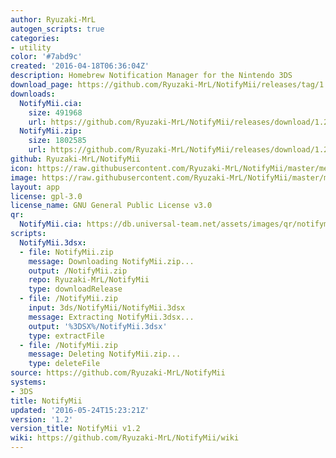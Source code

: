 ```yaml
---
author: Ryuzaki-MrL
autogen_scripts: true
categories:
- utility
color: '#7abd9c'
created: '2016-04-18T06:36:04Z'
description: Homebrew Notification Manager for the Nintendo 3DS
download_page: https://github.com/Ryuzaki-MrL/NotifyMii/releases/tag/1.2
downloads:
  NotifyMii.cia:
    size: 491968
    url: https://github.com/Ryuzaki-MrL/NotifyMii/releases/download/1.2/NotifyMii.cia
  NotifyMii.zip:
    size: 1802585
    url: https://github.com/Ryuzaki-MrL/NotifyMii/releases/download/1.2/NotifyMii.zip
github: Ryuzaki-MrL/NotifyMii
icon: https://raw.githubusercontent.com/Ryuzaki-MrL/NotifyMii/master/meta/icon.png
image: https://raw.githubusercontent.com/Ryuzaki-MrL/NotifyMii/master/meta/banner.png
layout: app
license: gpl-3.0
license_name: GNU General Public License v3.0
qr:
  NotifyMii.cia: https://db.universal-team.net/assets/images/qr/notifymii.cia.png
scripts:
  NotifyMii.3dsx:
  - file: NotifyMii.zip
    message: Downloading NotifyMii.zip...
    output: /NotifyMii.zip
    repo: Ryuzaki-MrL/NotifyMii
    type: downloadRelease
  - file: /NotifyMii.zip
    input: 3ds/NotifyMii/NotifyMii.3dsx
    message: Extracting NotifyMii.3dsx...
    output: '%3DSX%/NotifyMii.3dsx'
    type: extractFile
  - file: /NotifyMii.zip
    message: Deleting NotifyMii.zip...
    type: deleteFile
source: https://github.com/Ryuzaki-MrL/NotifyMii
systems:
- 3DS
title: NotifyMii
updated: '2016-05-24T15:23:21Z'
version: '1.2'
version_title: NotifyMii v1.2
wiki: https://github.com/Ryuzaki-MrL/NotifyMii/wiki
---
```

